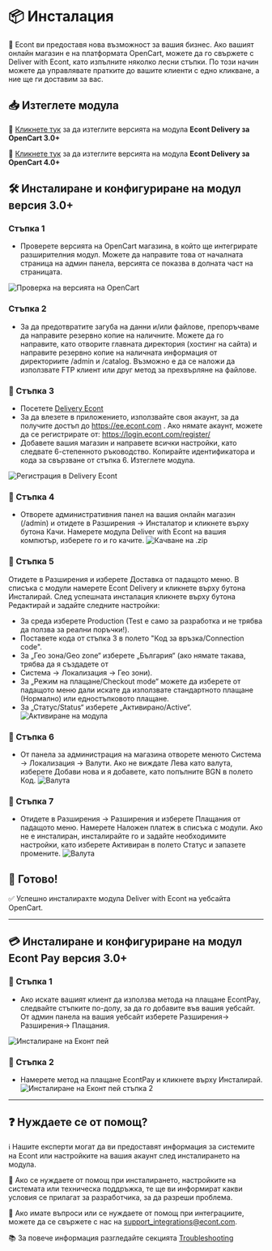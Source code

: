 # 📦 Инсталация

🚀 Econt ви предоставя нова възможност за вашия бизнес. Ако вашият онлайн магазин е на платформата OpenCart, можете да го свържете с Deliver with Econt, като изпълните няколко лесни стъпки. По този начин можете да управлявате пратките до вашите клиенти с едно кликване, а ние ще ги доставим за вас.

## 📥 Изтеглете модула


🔹 [Кликнете тук](https://static-content.econt.com/cms/integrations-delivery/modules/econt_delivery.ocmod.zip) за да изтеглите версията на модула **Econt Delivery за OpenCart 3.0+**

🔹 [Кликнете тук](https://static-content.econt.com/cms/integrations/modules/30/econt_delivery_oc4.ocmod.zip) за да изтеглите версията на модула **Econt Delivery за OpenCart 4.0+**

## 🛠️ Инсталиране и конфигуриране на модул версия 3.0+

### Стъпка 1
- Проверете версията на OpenCart магазина, в който ще интегрирате разширителния модул. Можете да направите това от началната страница на админ панела, версията се показва в долната част на страницата. 
<img src="/wiki/images/install-step1.png" alt="Проверка на версията на OpenCart" style="max-width:100%;">

### Стъпка 2
- За да предотвратите загуба на данни и/или файлове, препоръчваме да направите резервно копие на наличните. Можете да го направите, като отворите главната директория (хостинг на сайта) и направите резервно копие на наличната информация от директориите /admin и /catalog. Възможно е да се наложи да използвате FTP клиент или друг метод за прехвърляне на файлове.

### 🔹 Стъпка 3
- Посетете [Delivery Econt](https://delivery.econt.com)
- За да влезете в приложението, използвайте своя акаунт, за да получите достъп до https://ee.econt.com . Ако нямате акаунт, можете да се регистрирате от: https://login.econt.com/register/
- Добавете вашия магазин и направете всички настройки, като следвате 6-степенното ръководство. Копирайте идентификатора и кода за свързване от стъпка 6. Изтеглете модула.
<img src="/wiki/images/install-step3.png" alt="Регистрация в Delivery Econt" style="max-width:100%;">

### 🔹 Стъпка 4
- Отворете административния панел на вашия онлайн магазин (/admin) и отидете в Разширения -> Инсталатор и кликнете върху бутона Качи. Намерете модула Deliver with Econt на вашия компютър, изберете го и го качите.
  <img src="/wiki/images/install-step4.png" alt="Качване на .zip" style="max-width:100%;">

### 🔹 Стъпка 5
Отидете в Разширения и изберете Доставка от падащото меню. В списъка с модули намерете Econt Delivery и кликнете върху бутона Инсталирай. След успешната инсталация кликнете върху бутона Редактирай и задайте следните настройки:

- За среда изберете Production (Test е само за разработка и не трябва да ползва за реални поръчки!).
- Поставете кода от стъпка 3 в полето "Код за връзка/Connection code".
- За „Гео зона/Geo zone“ изберете „България“ (ако нямате такава, трябва да я създадете от
- Система -> Локализация -> Гео зони).
- За „Режим на плащане/Checkout mode“ можете да изберете от падащото меню дали искате да използвате стандартното плащане (Нормално) или едностъпковото плащане.
- За „Статус/Status“ изберете „Активирано/Active“.
  <img src="/wiki/images/install-step5.png" alt="Активиране на модула" style="max-width:100%;">

### 🔹 Стъпка 6
- От панела за администрация на магазина отворете менюто Система -> Локализация -> Валути.
  Ако не виждате Лева като валута, изберете Добави нова и я добавете, като попълните BGN в полето Код.
  <img src="/wiki/images/install-step6.png" alt="Валута" style="max-width:100%;">

### 🔹 Стъпка 7
- Отидете в Разширения -> Разширения и изберете Плащания от падащото меню. Намерете Наложен платеж в списъка с модули. Ако не е инсталиран, инсталирайте го и задайте необходимите настройки, като изберете Активиран в полето Статус и запазете промените.
  <img src="/wiki/images/install-step7.png" alt="Валута" style="max-width:100%;">

## 🎉 Готово!

✅ Успешно инсталирахте модула Deliver with Econt на уебсайта OpenCart.

---

## 💳 Инсталиране и конфигуриране на модул Econt Pay версия 3.0+

### 🔹 Стъпка 1
- Ако искате вашият клиент да използва метода на плащане EcontPay, следвайте стъпките по-долу, за да го добавите във вашия уебсайт. От админ панела на вашия уебсайт изберете
Разширения-> Разширения-> Плащания.
<img src="/wiki/images/install-payment-step1.png" alt="Инсталиране на Еконт пей" style="max-width:100%;">

### 🔹 Стъпка 2
- Намерете метод на плащане EcontPay и кликнете върху Инсталирай.
  <img src="/wiki/images/install-payment-step2.png" alt="Инсталиране на Еконт пей стъпка 2" style="max-width:100%;">

---
## ❓ Нуждаете се от помощ?

ℹ️ Нашите експерти могат да ви предоставят информация за системите на Econt или настройките на вашия акаунт след инсталирането на модула. 

🔧 Ако се нуждаете от помощ при инсталирането, настройките на системата или техническа поддръжка, те ще ви информират какви условия се прилагат за разработчика, за да разреши проблема. 

📧 Ако имате въпроси или се нуждаете от помощ при интеграциите, мoжете да се свържете с нас на [support_integrations@econt.com](mailto:support_integrations@econt.com).

📚 За повече информация разгледайте секцията [Troubleshooting](https://github.com/econt/opencart-extension/wiki/Troubleshooting.md)
